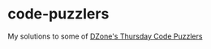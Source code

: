 code-puzzlers
=======

My solutions to some of [DZone's Thursday Code Puzzlers](http://java.dzone.com/category/content-form/codepuzzler)

